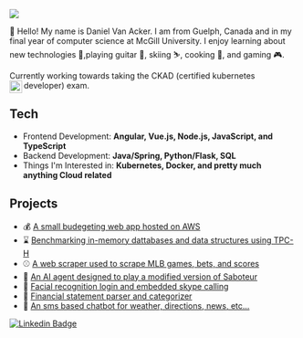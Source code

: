 <img src="https://preview.redd.it/8hkekbti9a221.jpg?width=960&crop=smart&auto=webp&s=d2cf78712fde564b1f97b2ff51e4e490a1184c89" allowFullScreen></img>

👋 Hello! My name is Daniel Van Acker. I am from Guelph, Canada and in my final year of computer science at McGill University. I enjoy learning about new technologies 💾,playing guitar 🎸, skiing ⛷, cooking 🍗, and gaming 🎮.

Currently working towards taking the CKAD (certified kubernetes developer) exam. <img align='left' src="https://emojis.slackmojis.com/emojis/images/1481862863/1491/kubernetes.png?1481862863" width=22 height=22/> 

## Tech
- Frontend Development: **Angular, Vue.js, Node.js, JavaScript, and TypeScript**
- Backend Development: **Java/Spring, Python/Flask, SQL**
- Things I'm Interested in: **Kubernetes, Docker, and pretty much anything Cloud related**

## Projects
- 💰 [A small budegeting web app hosted on AWS](http://budgetwebapp.com)
- ⌛️ [Benchmarking in-memory dattabases and data structures using TPC-H](https://github.com/danielvanacker/TpchBenchmarking)
- ⚾️ [A web scraper used to scrape MLB games, bets, and scores](https://github.com/danielvanacker/mock-bet)
- 🎲 [An AI agent designed to play a modified version of Saboteur](https://github.com/danielvanacker/SaboteurComp424)
- 🤪 [Facial recognition login and embedded skype calling](https://github.com/danielvanacker/McHacks2019)
- 📄 [Financial statement parser and categorizer](https://github.com/danielvanacker/Blochacks2018)
- 🤖 [An sms based chatbot for weather, directions, news, etc...](https://github.com/blueNoteb5/mchacks-mr-worldwide)

[![Linkedin Badge](https://img.shields.io/badge/Linkedin-Daniel-blue?style=flat-square&logo=Linkedin&logoColor=white&link=https://www.linkedin.com/in/danvanacker/)](https://www.linkedin.com/in/danvanacker/)

<!--
**danielvanacker/danielvanacker** is a ✨ _special_ ✨ repository because its `README.md` (this file) appears on your GitHub profile.

Here are some ideas to get you started:

- 🔭 I’m currently working on ...
- 🌱 I’m currently learning ...
- 👯 I’m looking to collaborate on ...
- 🤔 I’m looking for help with ...
- 💬 Ask me about ...
- 📫 How to reach me: ...
- 😄 Pronouns: ...
- ⚡ Fun fact: ...
-->

